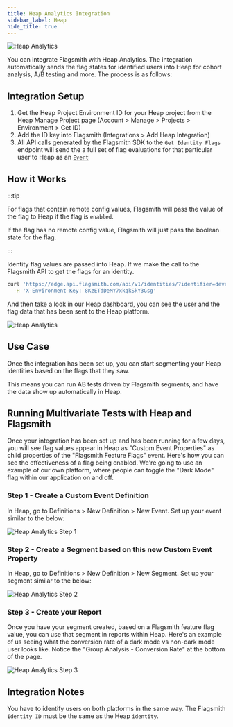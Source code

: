 ```yaml
---
title: Heap Analytics Integration
sidebar_label: Heap
hide_title: true
---
```


![Heap Analytics](/img/integrations/heap/heap-logo.svg)

You can integrate Flagsmith with Heap Analytics. The integration automatically sends the flag states for identified
users into Heap for cohort analysis, A/B testing and more. The process is as follows:

## Integration Setup

1. Get the Heap Project Environment ID for your Heap project from the Heap Manage Project page (Account > Manage >
   Projects > Environment > Get ID)
2. Add the ID key into Flagsmith (Integrations > Add Heap Integration)
3. All API calls generated by the Flagsmith SDK to the `Get Identity Flags` endpoint will send the a full set of flag
   evaluations for that particular user to Heap as an [`Event`](https://developers.heap.io/reference#track-1)

## How it Works

:::tip

For flags that contain remote config values, Flagsmith will pass the value of the flag to Heap if the flag is `enabled`.

If the flag has no remote config value, Flagsmith will just pass the boolean state for the flag.

:::

Identity flag values are passed into Heap. If we make the call to the Flagsmith API to get the flags for an identity.

```bash
curl 'https://edge.api.flagsmith.com/api/v1/identities/?identifier=development_user_123456' \
  -H 'X-Environment-Key: 8KzETdDeMY7xkqkSkY3Gsg'
```

And then take a look in our Heap dashboard, you can see the user and the flag data that has been sent to the Heap
platform.

![Heap Analytics](/img/integrations/heap/heap-integration-1.png)

## Use Case

Once the integration has been set up, you can start segmenting your Heap identities based on the flags that they saw.

This means you can run AB tests driven by Flagsmith segments, and have the data show up automatically in Heap.

## Running Multivariate Tests with Heap and Flagsmith

Once your integration has been set up and has been running for a few days, you will see flag values appear in Heap as
"Custom Event Properties" as child properties of the "Flagsmith Feature Flags" event. Here's how you can see the
effectiveness of a flag being enabled. We're going to use an example of our own platform, where people can toggle the
"Dark Mode" flag within our application on and off.

### Step 1 - Create a Custom Event Definition

In Heap, go to Definitions > New Definition > New Event. Set up your event similar to the below:

![Heap Analytics Step 1](/img/integrations/heap/heap-mv-step-1.png)

### Step 2 - Create a Segment based on this new Custom Event Property

In Heap, go to Definitions > New Definition > New Segment. Set up your segment similar to the below:

![Heap Analytics Step 2](/img/integrations/heap/heap-mv-step-2.png)

### Step 3 - Create your Report

Once you have your segment created, based on a Flagsmith feature flag value, you can use that segment in reports within Heap. Here's an example of us seeing what the conversion rate of a dark mode vs non-dark mode user looks like. Notice the "Group Analysis - Conversion Rate" at the bottom of the page.

![Heap Analytics Step 3](/img/integrations/heap/heap-mv-step-3.png)

## Integration Notes

You have to identify users on both platforms in the same way. The Flagsmith `Identity ID` must be the same as the Heap `identity`. 